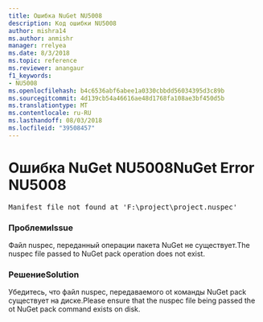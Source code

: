 ```yaml
---
title: Ошибка NuGet NU5008
description: Код ошибки NU5008
author: mishra14
ms.author: anmishr
manager: rrelyea
ms.date: 8/3/2018
ms.topic: reference
ms.reviewer: anangaur
f1_keywords:
- NU5008
ms.openlocfilehash: b4c6536abf6abee1a0330cbbdd56034395d3c89b
ms.sourcegitcommit: 4d139cb54a46616ae48d1768fa108ae3bf450d5b
ms.translationtype: MT
ms.contentlocale: ru-RU
ms.lasthandoff: 08/03/2018
ms.locfileid: "39508457"
---
```

# <a name="nuget-error-nu5008"></a><span data-ttu-id="a42d0-103">Ошибка NuGet NU5008</span><span class="sxs-lookup"><span data-stu-id="a42d0-103">NuGet Error NU5008</span></span>
<pre>Manifest file not found at 'F:\project\project.nuspec'</pre>

### <a name="issue"></a><span data-ttu-id="a42d0-104">Проблеми</span><span class="sxs-lookup"><span data-stu-id="a42d0-104">Issue</span></span>

<span data-ttu-id="a42d0-105">Файл nuspec, переданный операции пакета NuGet не существует.</span><span class="sxs-lookup"><span data-stu-id="a42d0-105">The nuspec file passed to NuGet pack operation does not exist.</span></span>


### <a name="solution"></a><span data-ttu-id="a42d0-106">Решение</span><span class="sxs-lookup"><span data-stu-id="a42d0-106">Solution</span></span>

<span data-ttu-id="a42d0-107">Убедитесь, что файл nuspec, передаваемого ot команды NuGet pack существует на диске.</span><span class="sxs-lookup"><span data-stu-id="a42d0-107">Please ensure that the nuspec file being passed the ot NuGet pack command exists on disk.</span></span>

